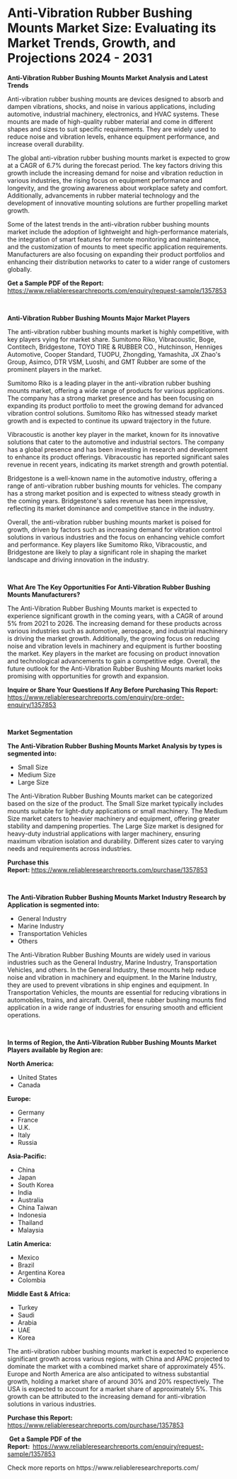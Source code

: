 <p><h1>Anti-Vibration Rubber Bushing Mounts Market Size: Evaluating its Market Trends, Growth, and Projections 2024 - 2031</h1></p><p><strong>Anti-Vibration Rubber Bushing Mounts Market Analysis and Latest Trends</strong></p>
<p><p>Anti-vibration rubber bushing mounts are devices designed to absorb and dampen vibrations, shocks, and noise in various applications, including automotive, industrial machinery, electronics, and HVAC systems. These mounts are made of high-quality rubber material and come in different shapes and sizes to suit specific requirements. They are widely used to reduce noise and vibration levels, enhance equipment performance, and increase overall durability.</p><p>The global anti-vibration rubber bushing mounts market is expected to grow at a CAGR of 6.7% during the forecast period. The key factors driving this growth include the increasing demand for noise and vibration reduction in various industries, the rising focus on equipment performance and longevity, and the growing awareness about workplace safety and comfort. Additionally, advancements in rubber material technology and the development of innovative mounting solutions are further propelling market growth.</p><p>Some of the latest trends in the anti-vibration rubber bushing mounts market include the adoption of lightweight and high-performance materials, the integration of smart features for remote monitoring and maintenance, and the customization of mounts to meet specific application requirements. Manufacturers are also focusing on expanding their product portfolios and enhancing their distribution networks to cater to a wider range of customers globally.</p></p>
<p><strong>Get a Sample PDF of the Report:&nbsp;</strong> <a href="https://www.reliableresearchreports.com/enquiry/request-sample/1357853">https://www.reliableresearchreports.com/enquiry/request-sample/1357853</a></p>
<p>&nbsp;</p>
<p><strong>Anti-Vibration Rubber Bushing Mounts Major Market Players</strong></p>
<p><p>The anti-vibration rubber bushing mounts market is highly competitive, with key players vying for market share. Sumitomo Riko, Vibracoustic, Boge, Contitech, Bridgestone, TOYO TIRE & RUBBER CO., Hutchinson, Henniges Automotive, Cooper Standard, TUOPU, Zhongding, Yamashita, JX Zhao's Group, Asimco, DTR VSM, Luoshi, and GMT Rubber are some of the prominent players in the market.</p><p>Sumitomo Riko is a leading player in the anti-vibration rubber bushing mounts market, offering a wide range of products for various applications. The company has a strong market presence and has been focusing on expanding its product portfolio to meet the growing demand for advanced vibration control solutions. Sumitomo Riko has witnessed steady market growth and is expected to continue its upward trajectory in the future.</p><p>Vibracoustic is another key player in the market, known for its innovative solutions that cater to the automotive and industrial sectors. The company has a global presence and has been investing in research and development to enhance its product offerings. Vibracoustic has reported significant sales revenue in recent years, indicating its market strength and growth potential.</p><p>Bridgestone is a well-known name in the automotive industry, offering a range of anti-vibration rubber bushing mounts for vehicles. The company has a strong market position and is expected to witness steady growth in the coming years. Bridgestone's sales revenue has been impressive, reflecting its market dominance and competitive stance in the industry.</p><p>Overall, the anti-vibration rubber bushing mounts market is poised for growth, driven by factors such as increasing demand for vibration control solutions in various industries and the focus on enhancing vehicle comfort and performance. Key players like Sumitomo Riko, Vibracoustic, and Bridgestone are likely to play a significant role in shaping the market landscape and driving innovation in the industry.</p></p>
<p>&nbsp;</p>
<p><strong>What Are The Key Opportunities For Anti-Vibration Rubber Bushing Mounts Manufacturers?</strong></p>
<p><p>The Anti-Vibration Rubber Bushing Mounts market is expected to experience significant growth in the coming years, with a CAGR of around 5% from 2021 to 2026. The increasing demand for these products across various industries such as automotive, aerospace, and industrial machinery is driving the market growth. Additionally, the growing focus on reducing noise and vibration levels in machinery and equipment is further boosting the market. Key players in the market are focusing on product innovation and technological advancements to gain a competitive edge. Overall, the future outlook for the Anti-Vibration Rubber Bushing Mounts market looks promising with opportunities for growth and expansion.</p></p>
<p><strong>Inquire or Share Your Questions If Any Before Purchasing This Report:</strong> <a href="https://www.reliableresearchreports.com/enquiry/pre-order-enquiry/1357853">https://www.reliableresearchreports.com/enquiry/pre-order-enquiry/1357853</a></p>
<p>&nbsp;</p>
<p><strong>Market Segmentation</strong></p>
<p><strong>The Anti-Vibration Rubber Bushing Mounts Market Analysis by types is segmented into:</strong></p>
<p><ul><li>Small Size</li><li>Medium Size</li><li>Large Size</li></ul></p>
<p><p>The Anti-Vibration Rubber Bushing Mounts market can be categorized based on the size of the product. The Small Size market typically includes mounts suitable for light-duty applications or small machinery. The Medium Size market caters to heavier machinery and equipment, offering greater stability and dampening properties. The Large Size market is designed for heavy-duty industrial applications with larger machinery, ensuring maximum vibration isolation and durability. Different sizes cater to varying needs and requirements across industries.</p></p>
<p><strong>Purchase this Report:&nbsp;</strong><a href="https://www.reliableresearchreports.com/purchase/1357853">https://www.reliableresearchreports.com/purchase/1357853</a></p>
<p>&nbsp;</p>
<p><strong>The Anti-Vibration Rubber Bushing Mounts Market Industry Research by Application is segmented into:</strong></p>
<p><ul><li>General Industry</li><li>Marine Industry</li><li>Transportation Vehicles</li><li>Others</li></ul></p>
<p><p>The Anti-Vibration Rubber Bushing Mounts are widely used in various industries such as the General Industry, Marine Industry, Transportation Vehicles, and others. In the General Industry, these mounts help reduce noise and vibration in machinery and equipment. In the Marine Industry, they are used to prevent vibrations in ship engines and equipment. In Transportation Vehicles, the mounts are essential for reducing vibrations in automobiles, trains, and aircraft. Overall, these rubber bushing mounts find application in a wide range of industries for ensuring smooth and efficient operations.</p></p>
<p>&nbsp;</p>
<p><strong>In terms of Region, the Anti-Vibration Rubber Bushing Mounts Market Players available by Region are:</strong></p>
<p>
    <p> <strong> North America: </strong>
        <ul>
            <li>United States</li>
            <li>Canada</li>
        </ul>
        </p> 
    <p> <strong> Europe: </strong>
        <ul>
            <li>Germany</li>
            <li>France</li>
            <li>U.K.</li>
            <li>Italy</li>
            <li>Russia</li>
        </ul>
        </p> 
    <p> <strong> Asia-Pacific: </strong>
        <ul>
            <li>China</li>
            <li>Japan</li>
            <li>South Korea</li>
            <li>India</li>
            <li>Australia</li>
            <li>China Taiwan</li>
            <li>Indonesia</li>
            <li>Thailand</li>
            <li>Malaysia</li>
        </ul>
        </p> 
    <p> <strong> Latin America: </strong>
        <ul>
            <li>Mexico</li>
            <li>Brazil</li>
            <li>Argentina Korea</li>
            <li>Colombia</li>
        </ul>
        </p> 
    <p> <strong> Middle East & Africa: </strong>
        <ul>
            <li>Turkey</li>
            <li>Saudi</li>
            <li>Arabia</li>
            <li>UAE</li>
            <li>Korea</li>
        </ul>
    </p>
    </p>
<p><p>The anti-vibration rubber bushing mounts market is expected to experience significant growth across various regions, with China and APAC projected to dominate the market with a combined market share of approximately 45%. Europe and North America are also anticipated to witness substantial growth, holding a market share of around 30% and 20% respectively. The USA is expected to account for a market share of approximately 5%. This growth can be attributed to the increasing demand for anti-vibration solutions in various industries.</p></p>
<p><strong>Purchase this Report: </strong><a href="https://www.reliableresearchreports.com/purchase/1357853">https://www.reliableresearchreports.com/purchase/1357853</a></p>
<p>&nbsp;<strong>Get a Sample PDF of the Report:&nbsp;&nbsp;</strong><a href="https://www.reliableresearchreports.com/enquiry/request-sample/1357853">https://www.reliableresearchreports.com/enquiry/request-sample/1357853</a></p>
<p><strong></strong></p>
<p>Check more reports on https://www.reliableresearchreports.com/</p>